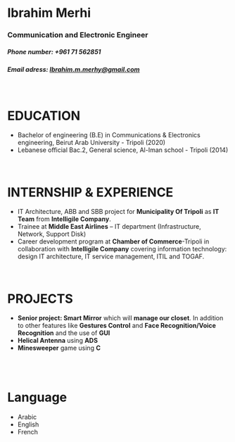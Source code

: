 # Ibrahim Merhi
### Communication and Electronic Engineer
##### Phone number: +961 71 562851
##### Email adress: Ibrahim.m.merhy@gmail.com
<br />


# EDUCATION
- Bachelor of engineering (B.E) in Communications & Electronics engineering, Beirut Arab University - Tripoli (2020)
- Lebanese official Bac.2, General science, Al-Iman school - Tripoli (2014)

<br />

# INTERNSHIP & EXPERIENCE
- IT Architecture, ABB and SBB project for **Municipality Of Tripoli** as **IT Team** from **Intelligile Company**.
- Trainee at **Middle East Airlines** – IT department (Infrastructure, Network, Support Disk)
- Career development program at **Chamber of Commerce**-Tripoli in collaboration with **Intelligile Company** covering information technology: design IT architecture, IT service management, ITIL and TOGAF.

<br/>

# PROJECTS
- **Senior project: Smart Mirror** which will **manage our closet**.
In addition to other features like **Gestures Control** and **Face Recognition/Voice Recognition** and the use of **GUI**
- **Helical Antenna** using **ADS**
- **Minesweeper** game using **C**
</br>
</br>

# Language
- Arabic
- English
- French
